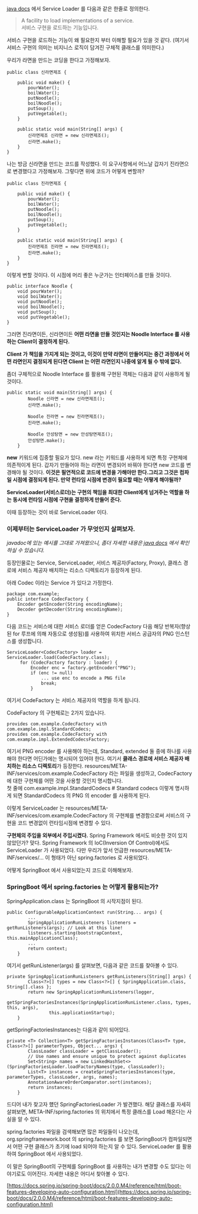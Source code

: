 

[java docs](https://docs.oracle.com/javase%2F9%2Fdocs%2Fapi%2F%2F/java/util/ServiceLoader.html) 에서 Service Loader 를 다음과 같은 한줄로 정의한다.

> A facility to load implementations of a service.  
> 서비스 구현을 로드하는 기능입니다.

서비스 구현을 로드하는 기능이 왜 필요한지 부터 이해할 필요가 있을 것 같다. (여기서 서비스 구현의 의미는 비지니스 로직이 담겨진 구체적 클래스를 의미한다.)

우리가 라면을 만드는 코딩을 한다고 가정해보자.

```
public class 신라면제조 {

    public void make() {
        pourWater();
        boilWater();
        putNoodle();
        boilNoodle();
        putSoup();
        putVegetable();
    }

    public static void main(String[] args) {
        신라면제조 신라면 = new 신라면제조();
        신라면.make();
    }
}
```

나는 방금 신라면을 만드는 코드를 작성했다. 이 요구사항에서 어느날 갑자기 진라면으로 변경했다고 가정해보자. 그렇다면 위에 코드가 어떻게 변할까?

```
public class 진라면제조 {

    public void make() {
        pourWater();
        boilWater();
        putNoodle();
        boilNoodle();
        putSoup();
        putVegetable();
    }

    public static void main(String[] args) {
        진라면제조 진라면 = new 진라면제조();
        진라면.make();
    }
}
```

이렇게 변할 것이다. 이 시점에 머리 좋은 누군가는 인터페이스를 만들 것이다.

```
public interface Noodle {
    void pourWater();
    void boilWater();
    void putNoodle();
    void boilNoodle();
    void putSoup();
    void putVegetable();
}
```

그러면 진라면이든, 신라면이든 **어떤 라면을 만들 것인지는 Noodle Interface 를 사용하는 Client이 결정하게 된다.**

**Client 가 책임을 가지게 되는 것이고, 이것이 만약 라면이 만들어지는 중간 과정에서 어떤 라면인지 결정되게 된다면 Client 는 어떤 라면인지 나중에 알게 될 수 밖에 없다.**


좀더 구체적으로 Noodle Interface 를 활용해 구현된 객체는 다음과 같이 사용하게 될 것이다.

```
public static void main(String[] args) {
        Noodle 신라면 = new 신라면제조();
        신라면.make();

        Noodle 진라면 = new 진라면제조();
        진라면.make();

        Noodle 안성탕면 = new 안성탕면제조();
        안성탕면.make();
    }
```

**new** 키워드에 집중할 필요가 있다. new 라는 키워드를 사용하게 되면 특정 구현체에 의존적이게 된다. 갑자기 만들어야 하는 라면이 변경되어 바꿔야 한다면 new 코드를 변경해야 될 것이다. **이것은 필연적으로 코드에 변경을 가해야만 한다.**그리고 그것은 컴파일 시점에 결정되게 된다. 만약 런타임 시점에 변경이 필요할 때는 어떻게 해야될까?****

**ServiceLoader(서비스로더)는 구현의 책임을 최대한 Client에게 넘겨주는 역할을 하는 동시에 런타임 시점에 구현을 결정하게 만들어 준다.**

이때 등장하는 것이 바로 ServiceLoader 이다.

### 이제부터는 ServiceLoader 가 무엇인지 살펴보자.

_javadoc에 있는 예시를 그대로 가져왔으니, 좀더 자세한 내용은 [java docs](https://docs.oracle.com/javase%2F9%2Fdocs%2Fapi%2F%2F/java/util/ServiceLoader.html) 에서 확인하실 수 있습니다._

등장인물로는 Service, ServiceLoader, 서비스 제공자(Factory, Proxy), 클래스 경로에 서비스 제공자 배치하는 리소스 디렉토리가 등장하게 된다.

아래 Codec 이라는 Service 가 있다고 가정한다.

```
package com.example;
public interface CodecFactory {
	Encoder getEncoder(String encodingName);
	Decoder getDecoder(String encodingName);
}
```

다음 코드는 서비스에 대한 서비스 로더를 얻은 CodecFactory 다음 해당 반복자(향상된 for 루프에 의해 자동으로 생성됨)를 사용하여 위치한 서비스 공급자의 PNG 인스턴스를 생성합니다.

```
ServiceLoader<CodecFactory> loader = ServiceLoader.load(CodecFactory.class);
     for (CodecFactory factory : loader) {
         Encoder enc = factory.getEncoder("PNG");
         if (enc != null)
             ... use enc to encode a PNG file
             break;
         }
```

여기서 CodeFactory 는 서비스 제공자의 역할을 하게 됩니다.

CodeFactory 의 구현체로는 2가지 있습니다.

```
provides com.example.CodecFactory with com.example.impl.StandardCodecs;
provides com.example.CodecFactory with com.example.impl.ExtendedCodecsFactory;
```

여기서 PNG encoder 를 사용해야 하는데, Standard, extended 둘 중에 하나를 사용해야 한다면 어딘가에는 명시되어 있어야 한다. 여기서 **클래스 경로에 서비스 제공자 배치하는 리소스 디렉토리**가 등장한다. resources/META-INF/services/com.example.CodecFactory  라는 파일을 생성하고, CodecFactory에 대한 구현체를 어떤 것을 사용할 것인지 명시합니다.  
첫 줄에 com.example.impl.StandardCodecs # Standard codecs 이렇게 명시하게 되면 StandardCodecs 의 PNG 의 encoder 를 사용하게 된다.

이렇게 ServiceLoader 는 resources/META-INF/services/com.example.CodecFactory 의 구현체를 변경함으로써 서비스의 구현을 코드 변경없이 런타임시점에 변경할 수 있다.

**구현체의 주입을 외부에서 주입시켰다.** Spring Framework 에서도 비슷한 것이 있지 않았던가? 맞다. Spring Framework 의 IoC(Inversion Of Control)에서도 ServiceLoader 가 사용되었다. 다만 우리가 앞서 언급한 resources/META-INF/services/... 이 형태가 아닌 spring.factories 로 사용되었다.

어떻게 SpringBoot 에서 사용되었는지 코드로 이해해보자.

### SpringBoot 에서 spring.factories 는 어떻게 활용되는가?

SpringApplication.class 는 SpringBoot 의 시작지점이 된다.

```
public ConfigurableApplicationContext run(String... args) {
		...
		SpringApplicationRunListeners listeners = getRunListeners(args); // Look at this line!
		listeners.starting(bootstrapContext, this.mainApplicationClass);
		...
		return context;
	}
```

여기서 getRunListener(args) 를 살펴보면, 다음과 같은 코드를 찾아볼 수 있다.

```
private SpringApplicationRunListeners getRunListeners(String[] args) {
		Class<?>[] types = new Class<?>[] { SpringApplication.class, String[].class };
		return new SpringApplicationRunListeners(logger,
				getSpringFactoriesInstances(SpringApplicationRunListener.class, types, this, args),
				this.applicationStartup);
	}
```

getSpringFactoriesInstances는 다음과 같이 되어있다.

```
private <T> Collection<T> getSpringFactoriesInstances(Class<T> type, Class<?>[] parameterTypes, Object... args) {
		ClassLoader classLoader = getClassLoader();
		// Use names and ensure unique to protect against duplicates
		Set<String> names = new LinkedHashSet<>(SpringFactoriesLoader.loadFactoryNames(type, classLoader));
		List<T> instances = createSpringFactoriesInstances(type, parameterTypes, classLoader, args, names);
		AnnotationAwareOrderComparator.sort(instances);
		return instances;
	}
```

드디어 내가 찾고자 헀던 SpringFactoriesLoader 가 발견했다. 해당 클래스를 자세히 살펴보면, META-INF/spring.factories 의 위치에서 특정 클래스를 Load 해온다는 사실을 알 수 있다.

spring.factories 파일을 검색해보면 많은 파일들이 나오는데, org.springframework.boot 의 spring.factories 를 보면 SpringBoot가 컴파일되면서 어떤 구현 클래스가 초기에 load 되어야 하는지 알 수 있다. ServiceLoader 를 활용하여 SpringBoot 에서 사용되었다.

이 말은 SpringBoot의 구현체를 SpringBoot 를 사용하는 내가 변경할 수도 있다는 이야기로도 이어진다. 자세한 내용은 어디서 찾아볼 수 있다.

[https://docs.spring.io/spring-boot/docs/2.0.0.M4/reference/html/boot-features-developing-auto-configuration.html](https://docs.spring.io/spring-boot/docs/2.0.0.M4/reference/html/boot-features-developing-auto-configuration.html)
